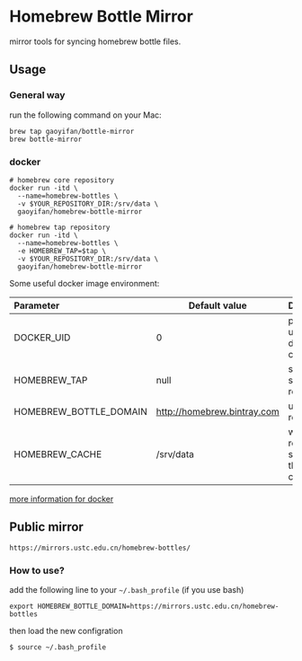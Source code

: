 # Homebrew Bottle Mirror
mirror tools for syncing homebrew bottle files.

## Usage

### General way

run the following command on your Mac:

```shell
brew tap gaoyifan/bottle-mirror
brew bottle-mirror
```

### docker

```shell
# homebrew core repository
docker run -itd \
  --name=homebrew-bottles \
  -v $YOUR_REPOSITORY_DIR:/srv/data \
  gaoyifan/homebrew-bottle-mirror
```

```shell
# homebrew tap repository
docker run -itd \
  --name=homebrew-bottles \
  -e HOMEBREW_TAP=$tap \
  -v $YOUR_REPOSITORY_DIR:/srv/data \
  gaoyifan/homebrew-bottle-mirror
```

Some useful docker image environment:

| Parameter              | Default value               | Description                              |
| :--------------------- | --------------------------- | ---------------------------------------- |
| DOCKER_UID             | 0                           | program uid inside docker container      |
| HOMEBREW_TAP           | null                        | sync a specific tap  repository          |
| HOMEBREW_BOTTLE_DOMAIN | http://homebrew.bintray.com | upstream  repository                     |
| HOMEBREW_CACHE         | /srv/data                   | where the repository store inside the docker container |

[more information for docker](https://hub.docker.com/r/gaoyifan/homebrew-bottle-mirror/)

## Public mirror

```
https://mirrors.ustc.edu.cn/homebrew-bottles/
```

### How to use?

add the following line to your `~/.bash_profile` (if you use bash)

```shell
export HOMEBREW_BOTTLE_DOMAIN=https://mirrors.ustc.edu.cn/homebrew-bottles
```

then load the new configration

```shell
$ source ~/.bash_profile
```
